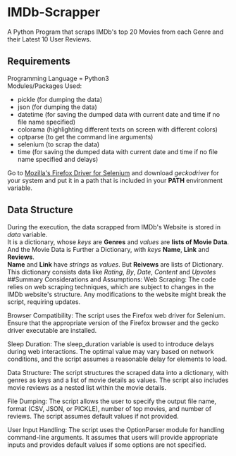 # IMDb-Scrapper
A Python Program that scraps IMDb's top 20 Movies from each Genre and their Latest 10 User Reviews.

## Requirements
Programming Language = Python3<br />
Modules/Packages Used:
* pickle (for dumping the data)
* json (for dumping the data)
* datetime (for saving the dumped data with current date and time if no file name specified)
* colorama (highlighting different texts on screen with different colors)
* optparse (to get the command line arguments)
* selenium (to scrap the data)
* time (for saving the dumped data with current date and time if no file name specified and delays)
<!-- -->
Go to [Mozilla's Firefox Driver for Selenium](https://github.com/mozilla/geckodriver/releases) and download *geckodriver* for your system and put it in a path that is included in your **PATH** environment variable.

## Data Structure
During the execution, the data scrapped from IMDb's Website is stored in *data* variable.<br />
It is a dictionary, whose *keys* are **Genres** and *values* are **lists of Movie Data**.<br />
And the Movie Data is Further a Dictionary, with *keys* **Name**, **Link** and **Reviews**.<br />
**Name** and **Link** have *strings* as *values*. But **Reivews** are lists of Dictionary.<br />
This dictionary consists data like *Rating*, *By*, *Date*, *Content* and *Upvotes*
##Summary 
Considerations and Assumptions:
Web Scraping: The code relies on web scraping techniques, which are subject to changes in the IMDb website's structure. Any modifications to the website might break the script, requiring updates.

Browser Compatibility: The script uses the Firefox web driver for Selenium. Ensure that the appropriate version of the Firefox browser and the gecko driver executable are installed.

Sleep Duration: The sleep_duration variable is used to introduce delays during web interactions. The optimal value may vary based on network conditions, and the script assumes a reasonable delay for elements to load.

Data Structure: The script structures the scraped data into a dictionary, with genres as keys and a list of movie details as values. The script also includes movie reviews as a nested list within the movie details.

File Dumping: The script allows the user to specify the output file name, format (CSV, JSON, or PICKLE), number of top movies, and number of reviews. The script assumes default values if not provided.

User Input Handling: The script uses the OptionParser module for handling command-line arguments. It assumes that users will provide appropriate inputs and provides default values if some options are not specified.
